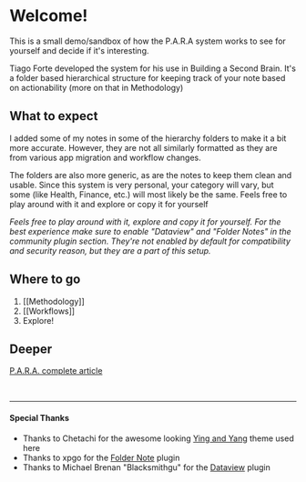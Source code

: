# Welcome!
This is a small demo/sandbox of how the P.A.R.A system works to see for yourself and decide if it's interesting.

Tiago Forte developed the system for his use in Building a Second Brain. It's a folder based hierarchical structure for keeping track of your note based on actionability (more on that in Methodology)

## What to expect
I added some of my notes in some of the hierarchy folders to make it a bit more accurate. However, they are not all similarly formatted as they are from various app migration and workflow changes.

The folders are also more generic, as are the notes to keep them clean and usable. Since this system is very personal, your category will vary, but some (like Health, Finance, etc.) will most likely be the same.
Feels free to play around with it and explore or copy it for yourself

*Feels free to play around with it, explore and copy it for yourself. For the best experience make sure to enable "Dataview" and  "Folder Notes" in the community plugin section. They're not enabled by default for compatibility and security reason, but they are a part of this setup.*

## Where to go
1) [[Methodology]]
2) [[Workflows]]
3) Explore!

## Deeper
[P.A.R.A. complete article](https://fortelabs.co/blog/para/)

<br/>

---
#### Special Thanks
- Thanks to Chetachi for the awesome looking [Ying and Yang](https://github.com/chetachiezikeuzor/Yin-and-Yang-Theme) theme used here
- Thanks to xpgo for the [Folder Note](https://github.com/xpgo/obsidian-folder-note-plugin) plugin
- Thanks to Michael Brenan "Blacksmithgu" for the [Dataview](https://github.com/blacksmithgu/obsidian-dataview) plugin
